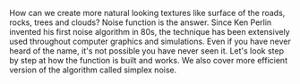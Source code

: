 How can we create more natural looking textures like surface of the roads, rocks, trees and clouds? Noise function is the answer.
Since Ken Perlin invented his first noise algorithm in 80s, the technique has been extensively used throughout computer graphics and simulations. Even if you have never heard of the name, it's not possible you have never seen it. Let's look step by step at how the function is built and works. We also cover more efficient version of the algorithm called simplex noise.
